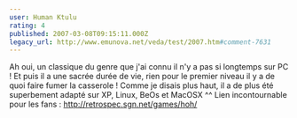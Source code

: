 ```yaml
---
user: Human Ktulu
rating: 4
published: 2007-03-08T09:15:11.000Z
legacy_url: http://www.emunova.net/veda/test/2007.htm#comment-7631
---
```

Ah oui, un classique du genre que j'ai connu il n'y a pas si longtemps sur PC ! Et puis il a une sacrée durée de vie, rien pour le premier niveau il y a de quoi faire fumer la casserole !
Comme je disais plus haut, il a de plus été superbement adapté sur XP, Linux, BeOs et MacOSX ^^
Lien incontournable pour les fans : http://retrospec.sgn.net/games/hoh/